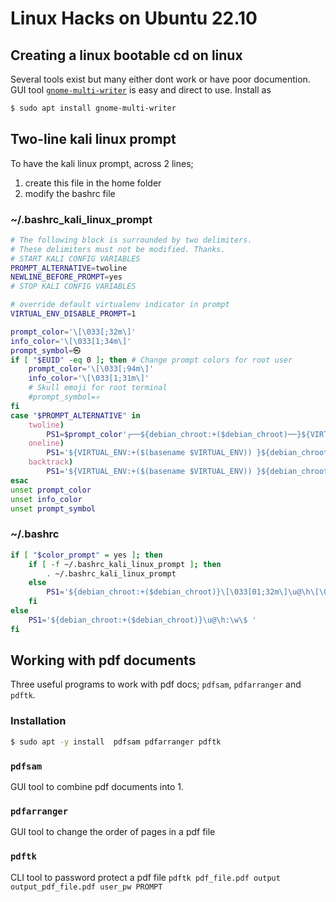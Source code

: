 
# Linux Hacks on Ubuntu 22.10

## Creating a linux bootable cd on linux

Several tools exist but many either dont work or have poor documention. 
GUI tool [`gnome-multi-writer`](https://linuxconfig.org/how-to-make-a-bootable-usb-from-an-iso-in-linux) 
is easy and direct to use. Install as 

```bash
$ sudo apt install gnome-multi-writer
```

## Two-line kali linux prompt 

To have the kali linux prompt, across 2 lines;

1. create this file in the home folder
2. modify the bashrc file


###  ~/.bashrc_kali_linux_prompt

```bash
# The following block is surrounded by two delimiters.
# These delimiters must not be modified. Thanks.
# START KALI CONFIG VARIABLES
PROMPT_ALTERNATIVE=twoline
NEWLINE_BEFORE_PROMPT=yes
# STOP KALI CONFIG VARIABLES

# override default virtualenv indicator in prompt
VIRTUAL_ENV_DISABLE_PROMPT=1

prompt_color='\[\033[;32m\]'
info_color='\[\033[1;34m\]'
prompt_symbol=㉿
if [ "$EUID" -eq 0 ]; then # Change prompt colors for root user
    prompt_color='\[\033[;94m\]'
    info_color='\[\033[1;31m\]'
    # Skull emoji for root terminal
    #prompt_symbol=💀
fi
case "$PROMPT_ALTERNATIVE" in
    twoline)
        PS1=$prompt_color'┌──${debian_chroot:+($debian_chroot)──}${VIRTUAL_ENV:+(\[\033[0;1m\]$(basename $VIRTUAL_ENV)'$prompt_color')}('$info_color'\u'$prompt_symbol'\h'$prompt_color')-[\[\033[0;1m\]\w'$prompt_color']\n'$prompt_color'└─'$info_color'\$\[\033[0m\] ';;
    oneline)
        PS1='${VIRTUAL_ENV:+($(basename $VIRTUAL_ENV)) }${debian_chroot:+($debian_chroot)}'$info_color'\u@\h\[\033[00m\]:'$prompt_color'\[\033[01m\]\w\[\033[00m\]\$ ';;
    backtrack)
        PS1='${VIRTUAL_ENV:+($(basename $VIRTUAL_ENV)) }${debian_chroot:+($debian_chroot)}\[\033[01;31m\]\u@\h\[\033[00m\]:\[\033[01;34m\]\w\[\033[00m\]\$ ';;
esac
unset prompt_color
unset info_color
unset prompt_symbol    
```

###  ~/.bashrc

```bash
if [ "$color_prompt" = yes ]; then
    if [ -f ~/.bashrc_kali_linux_prompt ]; then
        . ~/.bashrc_kali_linux_prompt
    else
        PS1='${debian_chroot:+($debian_chroot)}\[\033[01;32m\]\u@\h\[\033[00m\]:\[\033[01;34m\]\w\[\033[00m\]\$ '
    fi
else
    PS1='${debian_chroot:+($debian_chroot)}\u@\h:\w\$ '
fi
```

## Working with pdf documents

Three useful programs to work with pdf docs; `pdfsam`, `pdfarranger` and `pdftk`.

### Installation

```bash
$ sudo apt -y install  pdfsam pdfarranger pdftk
```

### `pdfsam` 

GUI tool to combine pdf documents into 1.

### `pdfarranger` 

GUI tool to change the order of pages in a pdf file

### `pdftk`

CLI tool to password protect a pdf file `pdftk pdf_file.pdf output output_pdf_file.pdf user_pw PROMPT`

